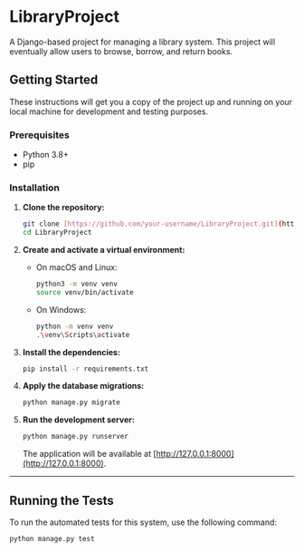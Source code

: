 # LibraryProject

A Django-based project for managing a library system. This project will eventually allow users to browse, borrow, and return books.

## Getting Started

These instructions will get you a copy of the project up and running on your local machine for development and testing purposes.

### Prerequisites

* Python 3.8+
* pip

### Installation

1.  **Clone the repository:**

    ```bash
    git clone [https://github.com/your-username/LibraryProject.git](https://github.com/your-username/LibraryProject.git)
    cd LibraryProject
    ```

2.  **Create and activate a virtual environment:**

    * On macOS and Linux:

        ```bash
        python3 -m venv venv
        source venv/bin/activate
        ```

    * On Windows:

        ```bash
        python -m venv venv
        .\venv\Scripts\activate
        ```

3.  **Install the dependencies:**

    ```bash
    pip install -r requirements.txt
    ```

4.  **Apply the database migrations:**

    ```bash
    python manage.py migrate
    ```

5.  **Run the development server:**

    ```bash
    python manage.py runserver
    ```

    The application will be available at [http://127.0.0.1:8000](http://127.0.0.1:8000).

---

## Running the Tests

To run the automated tests for this system, use the following command:

```bash
python manage.py test